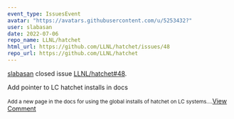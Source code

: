 ```yaml
---
event_type: IssuesEvent
avatar: "https://avatars.githubusercontent.com/u/5253432?"
user: slabasan
date: 2022-07-06
repo_name: LLNL/hatchet
html_url: https://github.com/LLNL/hatchet/issues/48
repo_url: https://github.com/LLNL/hatchet
---
```


<a href='https://github.com/slabasan' target='_blank'>slabasan</a> closed issue <a href='https://github.com/LLNL/hatchet/issues/48' target='_blank'>LLNL/hatchet#48</a>.

<p>Add pointer to LC hatchet installs in docs</p><small>Add a new page in the docs for using the global installs of hatchet on LC systems....</small><a href='https://github.com/LLNL/hatchet/issues/48' target='_blank'>View Comment</a>